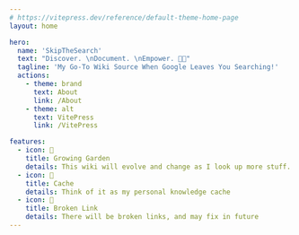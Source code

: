 ```yaml
---
# https://vitepress.dev/reference/default-theme-home-page
layout: home

hero:
  name: 'SkipTheSearch'
  text: "Discover. \nDocument. \nEmpower. 💪🏼"
  tagline: 'My Go-To Wiki Source When Google Leaves You Searching!'
  actions:
    - theme: brand
      text: About
      link: /About
    - theme: alt
      text: VitePress
      link: /VitePress

features:
  - icon: 🌱
    title: Growing Garden
    details: This wiki will evolve and change as I look up more stuff.
  - icon: 💽
    title: Cache
    details: Think of it as my personal knowledge cache
  - icon: 🔗
    title: Broken Link
    details: There will be broken links, and may fix in future
---
```

